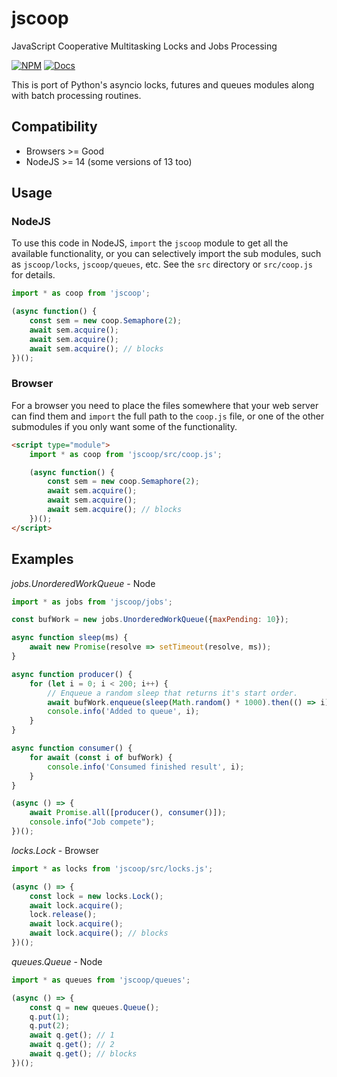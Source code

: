 jscoop
========
JavaScript Cooperative Multitasking Locks and Jobs Processing

[![NPM](https://img.shields.io/npm/v/jscoop.svg)](https://www.npmjs.com/package/jscoop)
[![Docs](https://img.shields.io/badge/docs-api-lightgrey.svg)](https://mayfield.github.io/jscoop)

This is port of Python's asyncio locks, futures and queues modules along
with batch processing routines.


Compatibility
--------
* Browsers >= Good
* NodeJS >= 14 (some versions of 13 too)


Usage
--------
### NodeJS
To use this code in NodeJS, `import` the `jscoop` module to get all the
available functionality, or you can selectively import the sub modules, such as
`jscoop/locks`, `jscoop/queues`, etc.  See the `src` directory or `src/coop.js`
for details.

```js
import * as coop from 'jscoop';

(async function() {
    const sem = new coop.Semaphore(2);
    await sem.acquire();
    await sem.acquire();
    await sem.acquire(); // blocks
})();
```

### Browser
For a browser you need to place the files somewhere that your web server
can find them and `import` the full path to the `coop.js` file, or one of
the other submodules if you only want some of the functionality.
```html
<script type="module">
    import * as coop from 'jscoop/src/coop.js';

    (async function() {
        const sem = new coop.Semaphore(2);
        await sem.acquire();
        await sem.acquire();
        await sem.acquire(); // blocks
    })();
</script>
```


Examples
--------
*jobs.UnorderedWorkQueue* - Node
```js
import * as jobs from 'jscoop/jobs';

const bufWork = new jobs.UnorderedWorkQueue({maxPending: 10});

async function sleep(ms) {
    await new Promise(resolve => setTimeout(resolve, ms));
}

async function producer() {
    for (let i = 0; i < 200; i++) {
        // Enqueue a random sleep that returns it's start order.
        await bufWork.enqueue(sleep(Math.random() * 1000).then(() => i));
        console.info('Added to queue', i);
    }
}

async function consumer() {
    for await (const i of bufWork) {
        console.info('Consumed finished result', i);
    }
}

(async () => {
    await Promise.all([producer(), consumer()]);
    console.info("Job compete");
})();
```


*locks.Lock* - Browser
```js
import * as locks from 'jscoop/src/locks.js';

(async () => {
    const lock = new locks.Lock();
    await lock.acquire();
    lock.release();
    await lock.acquire();
    await lock.acquire(); // blocks
})();
```


*queues.Queue* - Node
```js
import * as queues from 'jscoop/queues';

(async () => {
    const q = new queues.Queue();
    q.put(1);
    q.put(2);
    await q.get(); // 1
    await q.get(); // 2
    await q.get(); // blocks
})();
```
